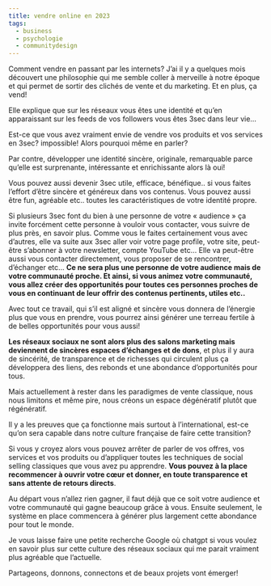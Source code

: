```yaml
---
title: vendre online en 2023
tags:
  - business
  - psychologie
  - communitydesign
---
```

Comment vendre en passant par les internets? J’ai il y a quelques mois découvert une philosophie qui me semble coller à merveille à notre époque et qui permet de sortir des clichés de vente et du marketing. Et en plus, ça vend!

Elle explique que sur les réseaux vous êtes une identité et qu’en apparaissant sur les feeds de vos followers vous êtes 3sec dans leur vie…

Est-ce que vous avez vraiment envie de vendre vos produits et vos services en 3sec? impossible! Alors pourquoi même en parler?

Par contre, développer une identité sincère, originale, remarquable parce qu’elle est surprenante, intéressante et enrichissante alors là oui!

Vous pouvez aussi devenir 3sec utile, efficace, bénéfique.. si vous faites l’effort d’être sincère et généreux dans vos contenus. Vous pouvez aussi être fun, agréable etc.. toutes les caractéristiques de votre identité propre.

Si plusieurs 3sec font du bien à une personne de votre « audience » ça invite forcément cette personne à vouloir vous contacter, vous suivre de plus près, en savoir plus. Comme vous le faites certainement vous avec d’autres, elle va suite aux 3sec aller voir votre page profile, votre site, peut-être s’abonner à votre newsletter, compte YouTube etc… Elle va peut-être aussi vous contacter directement, vous proposer de se rencontrer, d’échanger etc… **Ce ne sera plus une personne de votre audience mais de votre communauté proche. Et ainsi, si vous animez votre communauté, vous allez créer des opportunités pour toutes ces personnes proches de vous en continuant de leur offrir des contenus pertinents, utiles etc..**

Avec tout ce travail, qui s’il est aligné et sincère vous donnera de l’énergie plus que vous en prendre, vous pourrez ainsi générer une terreau fertile à de belles opportunités pour vous aussi!

**Les réseaux sociaux ne sont alors plus des salons marketing mais deviennent de sincères espaces d’échanges et de dons**, et plus il y aura de sincérité, de transparence et de richesses qui circulent plus ça développera des liens, des rebonds et une abondance d’opportunités pour tous.

Mais actuellement à rester dans les paradigmes de vente classique, nous nous limitons et même pire, nous créons un espace dégénératif plutôt que régénératif.

Il y a les preuves que ça fonctionne mais surtout à l’international, est-ce qu’on sera capable dans notre culture française de faire cette transition?

Si vous y croyez alors vous pouvez arrêter de parler de vos offres, vos services et vos produits ou d’appliquer toutes les techniques de social selling classiques que vous avez pu apprendre. **Vous pouvez à la place recommencer à ouvrir votre cœur et donner, en toute transparence et sans attente de retours directs**.

Au départ vous n’allez rien gagner, il faut déjà que ce soit votre audience et votre communauté qui gagne beaucoup grâce à vous. Ensuite seulement, le système en place commencera à générer plus largement cette abondance pour tout le monde.

Je vous laisse faire une petite recherche Google où chatgpt si vous voulez en savoir plus sur cette culture des réseaux sociaux qui me parait vraiment plus agréable que l’actuelle.

Partageons, donnons, connectons et de beaux projets vont émerger!